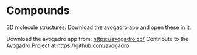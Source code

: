 # Compounds

3D molecule structures. Download the avogadro app and open these in it.

Download the avogadro app from: https://avogadro.cc/
Contribute to the Avogadro Project at https://github.com/avogadro
